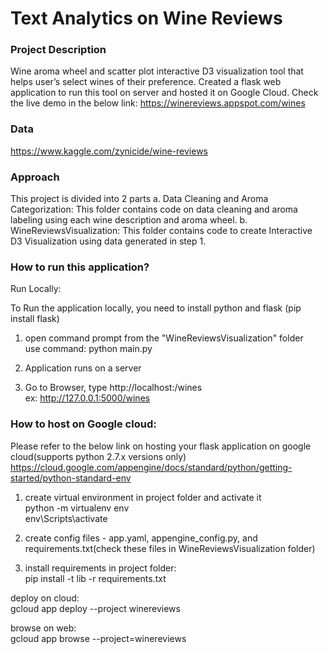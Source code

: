 # Text Analytics on Wine Reviews

### Project Description
Wine aroma wheel and scatter plot interactive D3 visualization tool that helps user’s select wines of their preference. Created a flask web application to run this tool on server and hosted it on Google Cloud. Check the live demo in the below link:
https://winereviews.appspot.com/wines  

### Data    
https://www.kaggle.com/zynicide/wine-reviews    

### Approach    
This project is divided into 2 parts
a. Data Cleaning and Aroma Categorization: This folder contains code on data cleaning and aroma labeling using each wine description and aroma wheel.
b. WineReviewsVisualization: This folder contains code to create Interactive D3 Visualization using data generated in step 1.
  
### How to run this application?  

Run Locally:  

To Run the application locally, you need to install python and flask (pip install flask)  

1) open command prompt from the "WineReviewsVisualization" folder  
use command: python main.py  

2) Application runs on a server  

3) Go to Browser, type http://localhost:<portnumber>/wines  
ex: http://127.0.0.1:5000/wines  
 
 
### How to host on Google cloud:  
Please refer to the below link on hosting your flask application on google cloud(supports python 2.7.x versions only)  
https://cloud.google.com/appengine/docs/standard/python/getting-started/python-standard-env  

1. create virtual environment in project folder and activate it  
python -m virtualenv env  
env\Scripts\activate  

2. create config files -  app.yaml, appengine_config.py, and requirements.txt(check these files in WineReviewsVisualization folder)  

3. install requirements in project folder:  
pip install -t lib -r requirements.txt  

deploy on cloud:  
gcloud app deploy --project winereviews  

browse on web:   
gcloud app browse --project=winereviews  
